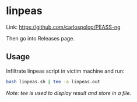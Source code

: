 # linpeas

Link: https://github.com/carlospolop/PEASS-ng

Then go into Releases page.

## Usage

Infiltrate linpeas script in victim machine and run:
```bash
bash linpeas.sh | tee -a linpeas.out
```

*Note: tee is used to display result and store in a file.*